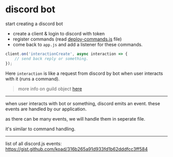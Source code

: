 # discord bot

start creating a discord bot

* create a client & login to discord with token
* register commands (read [deploy-commands.js](./deploy-commands.js) file)
* come back to `app.js` and add a listener for these commands.
```js
client.on('interactionCreate', async interaction => {
    // send back reply or something.
});
```
Here `interaction` is like a request from discord by bot when user interacts with it (runs a command).

>  more info on guild object [here](https://discord.js.org/#/docs/main/stable/class/Guild)

---

when user interacts with bot or something, discord emits an event.
these events are handled by our application.

as there can be many events, we will handle them in seperate file.

it's similar to command handling.

---

list of all discord.js events:
https://gist.github.com/koad/316b265a91d933fd1b62dddfcc3ff584
